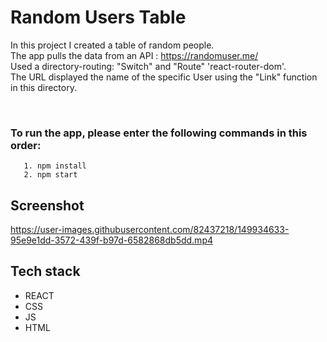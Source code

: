 # Random Users Table

 In this project I created a table of random people.\
 The app pulls the data from an API : https://randomuser.me/ \
 Used a directory-routing: "Switch" and "Route" 'react-router-dom'. \
 The URL displayed the name of the specific User using the "Link" function in this directory.
 

<br/>

### To run the app, please enter the following commands in this order:

       1. npm install
       2. npm start
    


## Screenshot
https://user-images.githubusercontent.com/82437218/149934633-95e9e1dd-3572-439f-b97d-6582868db5dd.mp4

## Tech stack
- REACT
- CSS
- JS
- HTML
